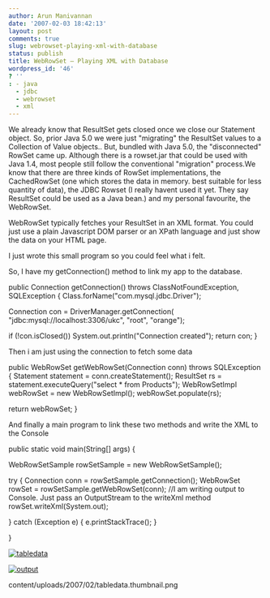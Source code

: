 ```yaml
---
author: Arun Manivannan
date: '2007-02-03 18:42:13'
layout: post
comments: true
slug: webrowset-playing-xml-with-database
status: publish
title: WebRowSet — Playing XML with Database
wordpress_id: '46'
? ''
: - java
  - jdbc
  - webrowset
  - xml
---
```


We already know that ResultSet gets closed once we close our Statement object.
So, prior Java 5.0 we were just "migrating" the ResultSet values to a
Collection of Value objects.. But, bundled with Java 5.0, the "disconnected"
RowSet came up. Although there is a rowset.jar that could be used with Java
1.4, most people still follow the conventional "migration" process.We know
that there are three kinds of RowSet implementations, the CachedRowSet (one
which stores the data in memory. best suitable for less quantity of data), the
JDBC Rowset (I really havent used it yet. They say ResultSet could be used as
a Java bean.) and my personal favourite, the WebRowSet.

WebRowSet typically fetches your ResultSet in an XML format. You could just
use a plain Javascript DOM parser or an XPath language and just show the data
on your HTML page.

I just wrote this small program so you could feel what i felt.

So, I have my getConnection() method to link my app to the database.

public Connection getConnection() throws ClassNotFoundException, SQLException
{ Class.forName("com.mysql.jdbc.Driver");

Connection con = DriverManager.getConnection(
"jdbc:mysql://localhost:3306/ukc", "root", "orange");

if (!con.isClosed()) System.out.println("Connection created"); return con; }

Then i am just using the connection to fetch some data

public WebRowSet getWebRowSet(Connection conn) throws SQLException { Statement
statement = conn.createStatement(); ResultSet rs =
statement.executeQuery("select * from Products"); WebRowSetImpl webRowSet =
new WebRowSetImpl(); webRowSet.populate(rs);

return webRowSet; }

And finally a main program to link these two methods and write the XML to the
Console

public static void main(String[] args) {

WebRowSetSample rowSetSample = new WebRowSetSample();

try { Connection conn = rowSetSample.getConnection(); WebRowSet rowSet =
rowSetSample.getWebRowSet(conn); //I am writing output to Console. Just pass
an OutputStream to the writeXml method rowSet.writeXml(System.out);

} catch (Exception e) { e.printStackTrace(); }

}

[![tabledata][1]][2]

[![output][3]][4]

   [1]: http://www.arunma.com/wp-
content/uploads/2007/02/tabledata.thumbnail.png

   [2]: http://www.arunma.com/wp-content/uploads/2007/02/tabledata.png
(tabledata)

   [3]: http://beanpicks.wordpress.com/files/2007/02/datarowset.thumbnail.png

   [4]: http://beanpicks.wordpress.com/files/2007/02/datarowset.png (output)

